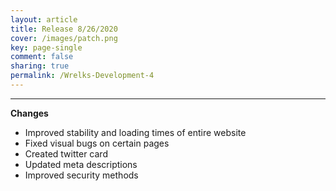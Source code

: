 ```yaml
---
layout: article
title: Release 8/26/2020
cover: /images/patch.png
key: page-single
comment: false
sharing: true
permalink: /Wrelks-Development-4
---
```

   
---
   
**Changes**

- Improved stability and loading times of entire website
- Fixed visual bugs on certain pages 
- Created twitter card 
- Updated meta descriptions 
- Improved security methods
